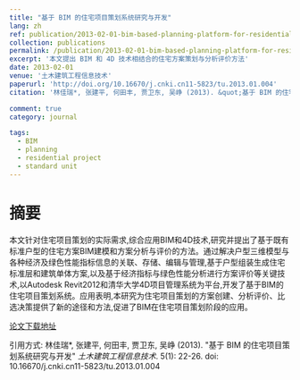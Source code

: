 ```yaml
---
title: "基于 BIM 的住宅项目策划系统研究与开发"
lang: zh
ref: publication/2013-02-01-bim-based-planning-platform-for-residential-projects
collection: publications
permalink: /publication/2013-02-01-bim-based-planning-platform-for-residential-projects
excerpt: '本文提出 BIM 和 4D 技术相结合的住宅方案策划与分析评价方法'
date: 2013-02-01
venue: '土木建筑工程信息技术'
paperurl: 'http://doi.org/10.16670/j.cnki.cn11-5823/tu.2013.01.004'
citation: '林佳瑞*, 张建平, 何田丰, 贾卫东, 吴峥 (2013). &quot;基于 BIM 的住宅项目策划系统研究与开发&quot; <i>土木建筑工程信息技术</i>. 5(1): 22-26. doi: 10.16670/j.cnki.cn11-5823/tu.2013.01.004'

comment: true
category: journal

tags: 
  - BIM
  - planning
  - residential project
  - standard unit
---
```



摘要
====

本文针对住宅项目策划的实际需求,综合应用BIM和4D技术,研究并提出了基于既有标准户型的住宅方案BIM建模和方案分析与评价的方法。通过解决户型三维模型与各种经济及绿色性能指标信息的关联、存储、编辑与管理,基于户型组装生成住宅标准层和建筑单体方案,以及基于经济指标与绿色性能分析进行方案评价等关键技术,以Autodesk Revit2012和清华大学4D项目管理系统为平台,开发了基于BIM的住宅项目策划系统。应用表明,本研究为住宅项目策划的方案创建、分析评价、比选决策提供了新的途径和方法,促进了BIM在住宅项目策划阶段的应用。

[论文下载地址](http://doi.org/10.16670/j.cnki.cn11-5823/tu.2013.01.004)

引用方式: 林佳瑞*, 张建平, 何田丰, 贾卫东, 吴峥 (2013). &quot;基于 BIM 的住宅项目策划系统研究与开发&quot; <i>土木建筑工程信息技术</i>. 5(1): 22-26. doi: 10.16670/j.cnki.cn11-5823/tu.2013.01.004